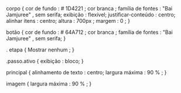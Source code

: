 corpo {
    cor de fundo :  # 1D4221 ;
    cor branca ;
    família de fontes :  "Bai Jamjuree" , sem serifa;
    exibição : flexível;
    justificar-conteúdo : centro;
    alinhar itens : centro;
    altura :  700px ;​
    margem :  0 ;
}

botão {
    cor de fundo :  # 64A712 ;
    cor branca ;
    família de fontes :  "Bai Jamjuree" , sem serifa;
}

. etapa {
    Mostrar nenhum ;
}

.passo.ativo {
    exibição : bloco;
}

principal {
    alinhamento de texto : centro;
    largura máxima :  90 % ;
}

imagem {
    largura máxima :  90 % ;
}
